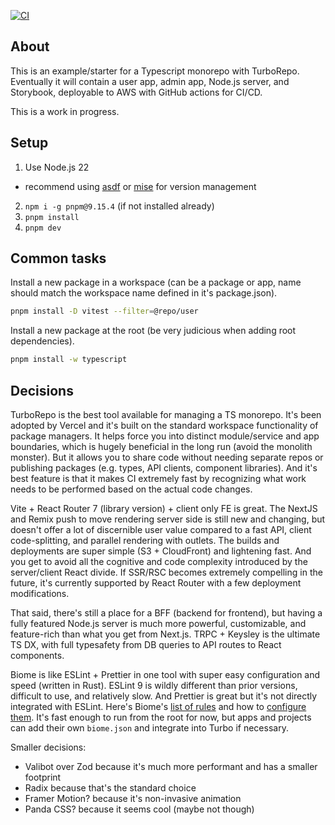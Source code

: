 [![CI](https://github.com/ryanswapp/monostarter/actions/workflows/ci.yml/badge.svg)](https://github.com/bpb27/monostarter/actions/workflows/ci.yml)

## About

This is an example/starter for a Typescript monorepo with TurboRepo. Eventually it will contain a user app, admin app, Node.js server, and Storybook, deployable to AWS with GitHub actions for CI/CD.

This is a work in progress.

## Setup

1. Use Node.js 22
  - recommend using [asdf](https://github.com/asdf-vm/asdf) or [mise](https://github.com/jdx/mise) for version management
2. `npm i -g pnpm@9.15.4` (if not installed already)
3. `pnpm install`
4. `pnpm dev`

## Common tasks

Install a new package in a workspace (can be a package or app, name should match the workspace name defined in it's package.json).

```bash
pnpm install -D vitest --filter=@repo/user
```

Install a new package at the root (be very judicious when adding root dependencies).

```bash
pnpm install -w typescript
```

## Decisions

TurboRepo is the best tool available for managing a TS monorepo. It's been adopted by Vercel and it's built on the standard workspace functionality of package managers. It helps force you into distinct module/service and app boundaries, which is hugely beneficial in the long run (avoid the monolith monster). But it allows you to share code without needing separate repos or publishing packages (e.g. types, API clients, component libraries). And it's best feature is that it makes CI extremely fast by recognizing what work needs to be performed based on the actual code changes.

Vite + React Router 7 (library version) + client only FE is great. The NextJS and Remix push to move rendering server side is still new and changing, but doesn't offer a lot of discernible user value compared to a fast API, client code-splitting, and parallel rendering with outlets. The builds and deployments are super simple (S3 + CloudFront) and lightening fast. And you get to avoid all the cognitive and code complexity introduced by the server/client React divide. If SSR/RSC becomes extremely compelling in the future, it's currently supported by React Router with a few deployment modifications.

That said, there's still a place for a BFF (backend for frontend), but having a fully featured Node.js server is much more powerful, customizable, and feature-rich than what you get from Next.js. TRPC + Keysley is the ultimate TS DX, with full typesafety from DB queries to API routes to React components.

Biome is like ESLint + Prettier in one tool with super easy configuration and speed (written in Rust). ESLint 9 is wildly different than prior versions, difficult to use, and relatively slow. And Prettier is great but it's not directly integrated with ESLint. Here's Biome's [list of rules](https://biomejs.dev/linter/rules/) and how to [configure them](https://biomejs.dev/linter/#configuration). It's fast enough to run from the root for now, but apps and projects can add their own `biome.json` and integrate into Turbo if necessary.

Smaller decisions:
- Valibot over Zod because it's much more performant and has a smaller footprint
- Radix because that's the standard choice
- Framer Motion? because it's non-invasive animation
- Panda CSS? because it seems cool (maybe not though)